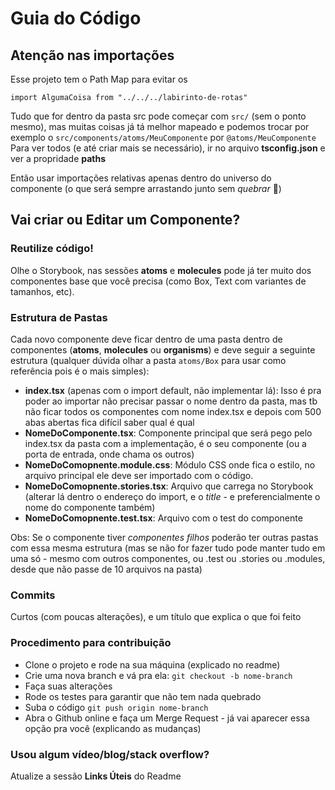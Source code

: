 # Guia do Código

## Atenção nas importações

Esse projeto tem o Path Map para evitar os

`import AlgumaCoisa from "../../../labirinto-de-rotas"`

Tudo que for dentro da pasta src pode começar com `src/` (sem o ponto mesmo), mas muitas coisas já tá melhor mapeado e podemos trocar por exemplo o `src/components/atoms/MeuComponente` por `@atoms/MeuComponente`
Para ver todos (e até criar mais se necessário), ir no arquivo **tsconfig.json** e ver a propridade **paths**

Então usar importações relativas apenas dentro do universo do componente (o que será sempre arrastando junto sem _quebrar_ 🥰)

## Vai criar ou Editar um Componente?

### Reutilize código!

Olhe o Storybook, nas sessões **atoms** e **molecules** pode já ter muito dos componentes base que você precisa (como Box, Text com variantes de tamanhos, etc).

### Estrutura de Pastas

Cada novo componente deve ficar dentro de uma pasta dentro de componentes (**atoms**, **molecules** ou **organisms**) e deve seguir a seguinte estrutura (qualquer dúvida olhar a pasta `atoms/Box` para usar como referência pois é o mais simples):

- **index.tsx** (apenas com o import default, não implementar lá): Isso é pra poder ao importar não precisar passar o nome dentro da pasta, mas tb não ficar todos os componentes com nome index.tsx e depois com 500 abas abertas fica difícil saber qual é qual
- **NomeDoComponente.tsx**: Componente principal que será pego pelo index.tsx da pasta com a implementação, é o seu componente (ou a porta de entrada, onde chama os outros)
- **NomeDoComopnente.module.css**: Módulo CSS onde fica o estilo, no arquivo principal ele deve ser importado com o código.
- **NomeDoComopnente.stories.tsx**: Arquivo que carrega no Storybook (alterar lá dentro o endereço do import, e o _title_ - e preferencialmente o nome do componente também)
- **NomeDoComopnente.test.tsx**: Arquivo com o test do componente

Obs: Se o componente tiver _componentes filhos_ poderão ter outras pastas com essa mesma estrutura (mas se não for fazer tudo pode manter tudo em uma só - mesmo com outros componentes, ou .test ou .stories ou .modules, desde que não passe de 10 arquivos na pasta)

### Commits

Curtos (com poucas alterações), e um título que explica o que foi feito

### Procedimento para contribuição

- Clone o projeto e rode na sua máquina (explicado no readme)
- Crie uma nova branch e vá pra ela: `git checkout -b nome-branch`
- Faça suas alterações
- Rode os testes para garantir que não tem nada quebrado
- Suba o código `git push origin nome-branch`
- Abra o Github online e faça um Merge Request - já vai aparecer essa opção pra você (explicando as mudanças)

### Usou algum vídeo/blog/stack overflow?

Atualize a sessão **Links Úteis** do Readme
